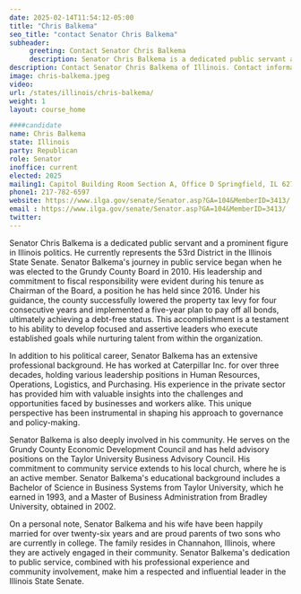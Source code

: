 ```yaml
---
date: 2025-02-14T11:54:12-05:00
title: "Chris Balkema"
seo_title: "contact Senator Chris Balkema"
subheader:
     greeting: Contact Senator Chris Balkema
     description: Senator Chris Balkema is a dedicated public servant and a prominent figure in Illinois politics. He currently represents the 53rd District in the Illinois State Senate. He assumed office on January 8, 2025. His current term ends on January 13, 2027.
description: Contact Senator Chris Balkema of Illinois. Contact information for Chris Balkema includes email address, phone number, and mailing address.
image: chris-balkema.jpeg
video:
url: /states/illinois/chris-balkema/
weight: 1
layout: course_home

####candidate
name: Chris Balkema
state: Illinois
party: Republican
role: Senator
inoffice: current
elected: 2025
mailing1: Capitol Building Room Section A, Office D Springfield, IL 62706
phone1: 217-782-6597
website: https://www.ilga.gov/senate/Senator.asp?GA=104&MemberID=3413/
email : https://www.ilga.gov/senate/Senator.asp?GA=104&MemberID=3413/
twitter: 
---
```

Senator Chris Balkema is a dedicated public servant and a prominent figure in Illinois politics. He currently represents the 53rd District in the Illinois State Senate. Senator Balkema's journey in public service began when he was elected to the Grundy County Board in 2010. His leadership and commitment to fiscal responsibility were evident during his tenure as Chairman of the Board, a position he has held since 2016. Under his guidance, the county successfully lowered the property tax levy for four consecutive years and implemented a five-year plan to pay off all bonds, ultimately achieving a debt-free status. This accomplishment is a testament to his ability to develop focused and assertive leaders who execute established goals while nurturing talent from within the organization.

In addition to his political career, Senator Balkema has an extensive professional background. He has worked at Caterpillar Inc. for over three decades, holding various leadership positions in Human Resources, Operations, Logistics, and Purchasing. His experience in the private sector has provided him with valuable insights into the challenges and opportunities faced by businesses and workers alike. This unique perspective has been instrumental in shaping his approach to governance and policy-making.

Senator Balkema is also deeply involved in his community. He serves on the Grundy County Economic Development Council and has held advisory positions on the Taylor University Business Advisory Council. His commitment to community service extends to his local church, where he is an active member. Senator Balkema's educational background includes a Bachelor of Science in Business Systems from Taylor University, which he earned in 1993, and a Master of Business Administration from Bradley University, obtained in 2002.

On a personal note, Senator Balkema and his wife have been happily married for over twenty-six years and are proud parents of two sons who are currently in college. The family resides in Channahon, Illinois, where they are actively engaged in their community. Senator Balkema's dedication to public service, combined with his professional experience and community involvement, make him a respected and influential leader in the Illinois State Senate.
